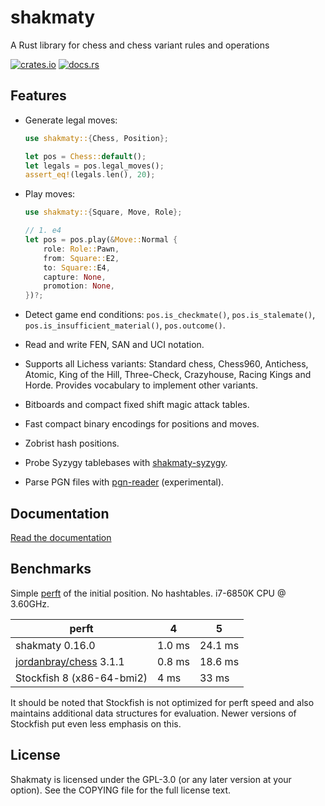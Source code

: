 # shakmaty

A Rust library for chess and chess variant rules and operations

[![crates.io](https://img.shields.io/crates/v/shakmaty.svg)](https://crates.io/crates/shakmaty)
[![docs.rs](https://docs.rs/shakmaty/badge.svg)](https://docs.rs/shakmaty)

## Features

- Generate legal moves:

  ```rust
  use shakmaty::{Chess, Position};

  let pos = Chess::default();
  let legals = pos.legal_moves();
  assert_eq!(legals.len(), 20);
  ```

- Play moves:

  ```rust
  use shakmaty::{Square, Move, Role};

  // 1. e4
  let pos = pos.play(&Move::Normal {
      role: Role::Pawn,
      from: Square::E2,
      to: Square::E4,
      capture: None,
      promotion: None,
  })?;
  ```

- Detect game end conditions: `pos.is_checkmate()`, `pos.is_stalemate()`,
  `pos.is_insufficient_material()`, `pos.outcome()`.

- Read and write FEN, SAN and UCI notation.

- Supports all Lichess variants: Standard chess, Chess960, Antichess, Atomic,
  King of the Hill, Three-Check, Crazyhouse, Racing Kings and Horde. Provides
  vocabulary to implement other variants.

- Bitboards and compact fixed shift magic attack tables.

- Fast compact binary encodings for positions and moves.

- Zobrist hash positions.

- Probe Syzygy tablebases with [shakmaty-syzygy](https://crates.io/crates/shakmaty-syzygy).

- Parse PGN files with [pgn-reader](https://crates.io/crates/pgn-reader)
  (experimental).

## Documentation

[Read the documentation](https://docs.rs/shakmaty)

## Benchmarks

Simple [perft](https://www.chessprogramming.org/Perft) of the initial
position. No hashtables. i7-6850K CPU @ 3.60GHz.

| perft                                                    | 4      | 5       |
| -------------------------------------------------------- | ------ | ------- |
| shakmaty 0.16.0                                          | 1.0 ms | 24.1 ms |
| [jordanbray/chess](https://crates.io/crates/chess) 3.1.1 | 0.8 ms | 18.6 ms |
| Stockfish 8 (x86-64-bmi2)                                | 4 ms   | 33 ms   |

It should be noted that Stockfish is not optimized for perft speed and also
maintains additional data structures for evaluation. Newer versions of
Stockfish put even less emphasis on this.

## License

Shakmaty is licensed under the GPL-3.0 (or any later version at your option).
See the COPYING file for the full license text.
